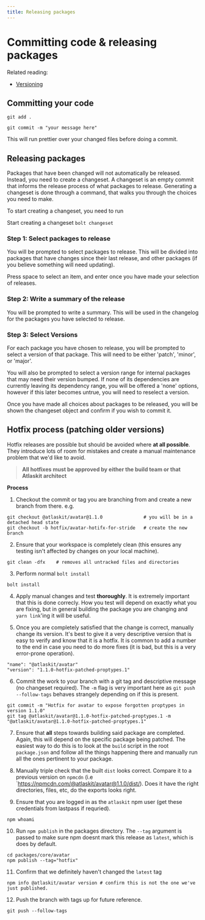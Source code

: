 ```yaml
---
title: Releasing packages
---
```


# Committing code & releasing packages

Related reading:

* [Versioning](./versioning)

## Committing your code

`git add .`

`git commit -m "your message here"`

This will run prettier over your changed files before doing a commit.

## Releasing packages

Packages that have been changed will not automatically be released. Instead, you
need to create a changeset. A changeset is an empty commit that informs the
release process of what packages to release. Generating a changeset is done
through a command, that walks you through the choices you need to make.

To start creating a changeset, you need to run

Start creating a changeset `bolt changeset`

### Step 1: Select packages to release

You will be prompted to select packages to release. This will be divided into
packages that have changes since their last release, and other packages (if you
believe something will need updating).

Press space to select an item, and enter once you have made your selection of
releases.

### Step 2: Write a summary of the release

You will be prompted to write a summary. This will be used in the changelog for
the packages you have selected to release.

### Step 3: Select Versions

For each package you have chosen to release, you will be prompted to select a
version of that package. This will need to be either 'patch', 'minor', or
'major'.

You will also be prompted to select a version range for internal packages that
may need their version bumped. If none of its dependencies are currently leaving
its dependency range, you will be offered a 'none' options, however if this
later becomes untrue, you will need to reselect a version.

Once you have made all choices about packages to be released, you will be shown
the changeset object and confirm if you wish to commit it.

## Hotfix process (patching older versions)

Hotfix releases are possible but should be avoided where **at all possible**. They introduce lots of room for mistakes and create a manual maintenance problem that we'd like to avoid.

> **All hotfixes must be approved by either the build team or that Atlaskit architect**

**Process**

1. Checkout the commit or tag you are branching from and create a new branch from there. e.g.

```
git checkout @atlaskit/avatar@1.1.0               # you will be in a detached head state
git checkout -b hotfix/avatar-hotifx-for-stride   # create the new branch
```

2. Ensure that your workspace is completely clean (this ensures any testing isn't affected by changes on your local machine).

```
git clean -dfx    # removes all untracked files and directories
```

3. Perform normal `bolt install`

```
bolt install
```

4. Apply manual changes and test **thoroughly**. It is extremely important that this is done correcly. How you test will depend on exactly what you are fixing, but in general building the package you are changing and `yarn link`'ing it will be useful.

5. Once you are completely satisfied that the change is correct, manually change its version. It's best to give it a very descriptive version that is easy to verify and know that it is a hotfix. It is common to add a number to the end in case you need to do more fixes (it is bad, but this is a very error-prone operation).

```
"name": "@atlaskit/avatar"
"version": "1.1.0-hotfix-patched-proptypes.1"
```

6. Commit the work to your branch with a git tag and descriptive message (no changeset required). The `-m` flag is very important here as `git push --follow-tags` behaves strangely depending on if this is present.

```
git commit -m "Hotfix for avatar to expose forgotten proptypes in version 1.1.0"
git tag @atlaskit/avatar@1.1.0-hotfix-patched-proptypes.1 -m "@atlaskit/avatar@1.1.0-hotfix-patched-proptypes.1"
```

7. Ensure that **all** steps towards building said package are completed. Again, this will depend on the specific package being patched. The easiest way to do this is to look at the `build` script in the root `package.json` and follow all the things happening there and manually run all the ones pertinent to your package.

8. Manually triple check that the built `dist` looks correct. Compare it to a previous version on `npmcdn` (i.e `https://npmcdn.com/@atlaskit/avatar@1.1.0/dist/). Does it have the right directories, files, etc, do the exports looks right.

9. Ensure that you are logged in as the `atlaskit` npm user (get these credentials from lastpass if requried).

```
npm whoami
```

10. Run `npm publish` in the packages directory. The `--tag` argument is passed to make sure npm doesnt mark this release as `latest`, which is does by default.

```
cd packages/core/avatar
npm publish --tag="hotfix"
```

11. Confirm that we definitely haven't changed the `latest` tag

```
npm info @atlaskit/avatar version # confirm this is not the one we've just published.
```

12. Push the branch with tags up for future reference.

```
git push --follow-tags
```
